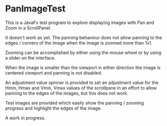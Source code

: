 # PanImageTest
This is a JavaFx test program to explore displaying images with Pan and Zoom in
a ScrollPanel. 

It doesn't work as yet. The panning behaviour does not allow panning
to the edges / corners of the image when the image is zoomed more than 1x1. 

Zooming can be accomplished by either using the mouse wheel or by using a 
slider on the interface.

When the image is smaller than the viewport in either direction the
image is centered viewport and panning is not disabled.

An adjustment value spinner is provided to set an adjustment value for the
Hmin, Hmax and Vmin, Vmax values of the scrollpane in an effort to allow
panning to the edges of the images, but this does not work.

Test images are provided which easily show the panning / zooming progress and
highlight the edges of the image.

A work in progress.